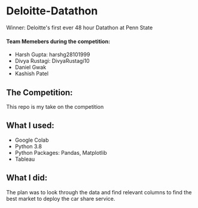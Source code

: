 # Deloitte-Datathon
Winner: Deloitte's first ever 48 hour Datathon at Penn State
#### Team Memebers during the competition:
* Harsh Gupta: harshg28101999
* Divya Rustagi: DivyaRustagi10
* Daniel Gwak
* Kashish Patel


## The Competition:
This repo is my take on the competition

## What I used:
* Google Colab
* Python 3.8
* Python Packages: Pandas, Matplotlib
* Tableau

## What I did:
The plan was to look through the data and find relevant columns to find the best market to deploy the car share service.



